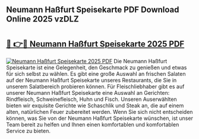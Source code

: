 ## Neumann Haßfurt Speisekarte PDF Download Online 2025 vzDLZ

# <h2><a href="http://gccy9t.nevu.top/?p=Neumann+Ha%c3%9ffurt+Speisekarte">🔗 👉🔴 Neumann Haßfurt Speisekarte 2025 PDF</a></h2>

[![Neumann Haßfurt Speisekarte 2025 PDF](https://i.imgur.com/dBaPXMq.png)](http://gccy9t.nevu.top/?p=Neumann+Ha%c3%9ffurt+Speisekarte)
Die Neumann Haßfurt Speisekarte ist eine Gelegenheit, den Geschmack zu genießen und etwas für sich selbst zu wählen. Es gibt eine große Auswahl an frischen Salaten auf der Neumann Haßfurt Speisekarte unseres Restaurants, die Sie in unserem Salatbereich probieren können. Für Fleischliebhaber gibt es auf unserer Neumann Haßfurt Speisekarte eine Auswahl an Gerichten: Rindfleisch, Schweinefleisch, Huhn und Fisch. Unseren Auserwählten bieten wir exquisite Gerichte wie Schaschlik und Steak an, die auf einem alten, natürlichen Feuer zubereitet werden. Wenn Sie sich nicht entscheiden können, was Sie von der Neumann Haßfurt Speisekarte wünschen, ist unser Team bereit zu helfen und Ihnen einen komfortablen und komfortablen Service zu bieten.
